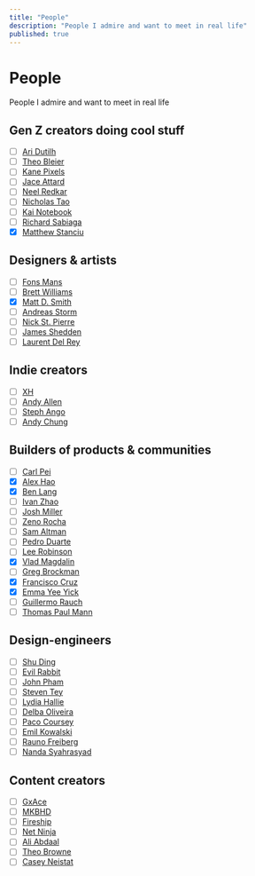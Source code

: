 ```yaml
---
title: "People"
description: "People I admire and want to meet in real life"
published: true
---
```


# People

<Comment type="block">People I admire and want to meet in real life</Comment>

## Gen Z creators doing cool stuff

- [ ] [Ari Dutilh](https://x.com/aridutilh)
- [ ] [Theo Bleier](https://x.com/theombl)
- [ ] [Kane Pixels](https://youtube.com/@kanepixels)
- [ ] [Jace Attard](https://x.com/JaceThings)
- [ ] [Neel Redkar](https://x.com/_neelr_)
- [ ] [Nicholas Tao](https://youtube.com/@nicholast)
- [ ] [Kai Notebook](https://youtube.com/@KaiNotebook)
- [ ] [Richard Sabiaga](https://youtube.com/@RichardSabiagaYT)
- [x] [Matthew Stanciu](https://x.com/MatthewStanciu)

## Designers & artists

- [ ] [Fons Mans](https://x.com/fonsmans)
- [ ] [Brett Williams](https://x.com/BrettFromDJ)
- [x] [Matt D. Smith](https://x.com/mds)
- [ ] [Andreas Storm](https://x.com/avstorm)
- [ ] [Nick St. Pierre](https://x.com/nickfloats)
- [ ] [James Shedden](https://x.com/jamesshedden)
- [ ] [Laurent Del Rey](https://x.com/laurentdelrey)

## Indie creators

- [ ] [XH](https://x.com/xhfloz)
- [ ] [Andy Allen](https://x.com/asallen)
- [ ] [Steph Ango](https://x.com/kepano)
- [ ] [Andy Chung](https://read.cv/andy)

## Builders of products & communities

- [ ] [Carl Pei](https://x.com/getpeid)
- [x] [Alex Hao](https://x.com/alexhaobao)
- [x] [Ben Lang](https://x.com/benln)
- [ ] [Ivan Zhao](https://x.com/ivanzhao)
- [ ] [Josh Miller](https://x.com/joshm)
- [ ] [Zeno Rocha](https://x.com/zenorocha)
- [ ] [Sam Altman](https://x.com/sama)
- [ ] [Pedro Duarte](https://x.com/peduarte)
- [ ] [Lee Robinson](https://x.com/leeerob)
- [x] [Vlad Magdalin](https://x.com/callmevlad)
- [ ] [Greg Brockman](https://x.com/gdb)
- [x] [Francisco Cruz](https://x.com/Franciscocrz)
- [x] [Emma Yee Yick](https://x.com/emmayeeyick)
- [ ] [Guillermo Rauch](https://x.com/rauchg)
- [ ] [Thomas Paul Mann](https://x.com/thomaspaulmann)

## Design-engineers

- [ ] [Shu Ding](https://x.com/shuding_)
- [ ] [Evil Rabbit](https://x.com/evilrabbit_)
- [ ] [John Pham](https://x.com/JohnPhamous)
- [ ] [Steven Tey](https://x.com/steventey)
- [ ] [Lydia Hallie](https://x.com/lydiahallie)
- [ ] [Delba Oliveira](https://x.com/delba_oliveira)
- [ ] [Paco Coursey](https://x.com/pacocoursey)
- [ ] [Emil Kowalski](https://x.com/emilkowalski_)
- [ ] [Rauno Freiberg](https://x.com/raunofreiberg)
- [ ] [Nanda Syahrasyad](https://x.com/nandafyi)

## Content creators

- [ ] [GxAce](https://youtube.com/@GxAce)
- [ ] [MKBHD](https://youtube.com/@mkbhd)
- [ ] [Fireship](https://youtube.com/@Fireship)
- [ ] [Net Ninja](https://youtube.com/@NetNinja)
- [ ] [Ali Abdaal](https://youtube.com/@aliabdaal)
- [ ] [Theo Browne](https://youtube.com/@t3dotgg)
- [ ] [Casey Neistat](https://youtube.com/@casey)
